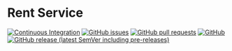 # Rent Service
[![Continuous Integration](https://github.com/e-scooter-2077/rent-service/actions/workflows/ci.yml/badge.svg?event=push)](https://github.com/e-scooter-2077/rent-service/actions/workflows/ci.yml)
[![GitHub issues](https://img.shields.io/github/issues-raw/e-scooter-2077/rent-service?style=plastic)](https://github.com/e-scooter-2077/rent-service/issues)
[![GitHub pull requests](https://img.shields.io/github/issues-pr-raw/e-scooter-2077/rent-service?style=plastic)](https://github.com/e-scooter-2077/rent-service/pulls)
[![GitHub](https://img.shields.io/github/license/e-scooter-2077/rent-service?style=plastic)](/LICENSE)
[![GitHub release (latest SemVer including pre-releases)](https://img.shields.io/github/v/release/e-scooter-2077/rent-service?include_prereleases&style=plastic)](https://github.com/e-scooter-2077/rent-service/releases)

